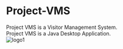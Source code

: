 # Project-VMS
Project VMS is a Visitor Management System.<br>
Project VMS is a Java Desktop Application.<br>
![logo1](https://github.com/DeepakMishra99/Project-VMS/assets/118989912/8032dc0c-a8dd-4c2d-9c93-44329a11013c)


